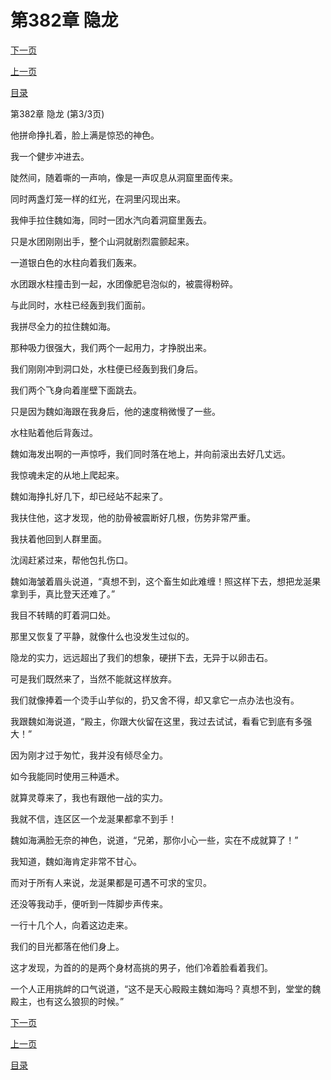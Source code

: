 <h1>第382章   隐龙</h1>
            <div><p><a href="./1146_%E7%AC%AC383%E7%AB%A0_%E5%8C%96%E9%BE%99.md">下一页</a></p><p><a href="./1144_%E7%AC%AC382%E7%AB%A0_%E9%9A%90%E9%BE%99.md">上一页</a></p><p><a href="../">目录</a></p></div>
            <div><p>第382章   隐龙 (第3/3页)</p><p>他拼命挣扎着，脸上满是惊恐的神色。</p><p>我一个健步冲进去。</p><p>陡然间，随着嘶的一声响，像是一声叹息从洞窟里面传来。</p><p>同时两盏灯笼一样的红光，在洞里闪现出来。</p><p>我伸手拉住魏如海，同时一团水汽向着洞窟里轰去。</p><p>只是水团刚刚出手，整个山洞就剧烈震颤起来。</p><p>一道银白色的水柱向着我们轰来。</p><p>水团跟水柱撞击到一起，水团像肥皂泡似的，被震得粉碎。</p><p>与此同时，水柱已经轰到我们面前。</p><p>我拼尽全力的拉住魏如海。</p><p>那种吸力很强大，我们两个一起用力，才挣脱出来。</p><p>我们刚刚冲到洞口处，水柱便已经轰到我们身后。</p><p>我们两个飞身向着崖壁下面跳去。</p><p>只是因为魏如海跟在我身后，他的速度稍微慢了一些。</p><p>水柱贴着他后背轰过。</p><p>魏如海发出啊的一声惊呼，我们同时落在地上，并向前滚出去好几丈远。</p><p>我惊魂未定的从地上爬起来。</p><p>魏如海挣扎好几下，却已经站不起来了。</p><p>我扶住他，这才发现，他的肋骨被震断好几根，伤势非常严重。</p><p>我扶着他回到人群里面。</p><p>沈阔赶紧过来，帮他包扎伤口。</p><p>魏如海皱着眉头说道，“真想不到，这个畜生如此难缠！照这样下去，想把龙涎果拿到手，真比登天还难了。”</p><p>我目不转睛的盯着洞口处。</p><p>那里又恢复了平静，就像什么也没发生过似的。</p><p>隐龙的实力，远远超出了我们的想象，硬拼下去，无异于以卵击石。</p><p>可是我们既然来了，当然不能就这样放弃。</p><p>我们就像捧着一个烫手山芋似的，扔又舍不得，却又拿它一点办法也没有。</p><p>我跟魏如海说道，“殿主，你跟大伙留在这里，我过去试试，看看它到底有多强大！”</p><p>因为刚才过于匆忙，我并没有倾尽全力。</p><p>如今我能同时使用三种遁术。</p><p>就算灵尊来了，我也有跟他一战的实力。</p><p>我就不信，连区区一个龙涎果都拿不到手！</p><p>魏如海满脸无奈的神色，说道，“兄弟，那你小心一些，实在不成就算了！”</p><p>我知道，魏如海肯定非常不甘心。</p><p>而对于所有人来说，龙涎果都是可遇不可求的宝贝。</p><p>还没等我动手，便听到一阵脚步声传来。</p><p>一行十几个人，向着这边走来。</p><p>我们的目光都落在他们身上。</p><p>这才发现，为首的的是两个身材高挑的男子，他们冷着脸看着我们。</p><p>一个人正用挑衅的口气说道，“这不是天心殿殿主魏如海吗？真想不到，堂堂的魏殿主，也有这么狼狈的时候。”</p></div>
            <div><p><a href="./1146_%E7%AC%AC383%E7%AB%A0_%E5%8C%96%E9%BE%99.md">下一页</a></p><p><a href="./1144_%E7%AC%AC382%E7%AB%A0_%E9%9A%90%E9%BE%99.md">上一页</a></p><p><a href="../">目录</a></p></div>